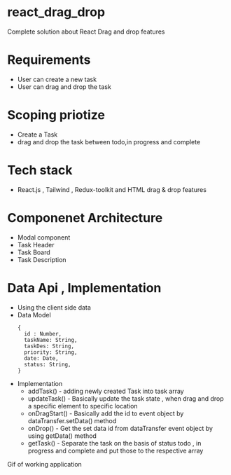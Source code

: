 # react_drag_drop
Complete solution about React Drag and drop features

# Requirements
  - User can create a new task
  - User can drag and drop the task 

# Scoping priotize
 - Create a Task
 - drag and drop the task between todo,in progress and complete

 # Tech stack
 - React.js , Tailwind , Redux-toolkit and HTML drag & drop features

 # Componenet Architecture
  - Modal component
  - Task Header
  - Task Board
  - Task Description

# Data Api , Implementation 

 - Using the client side data 
 - Data Model 
    ```
    {
      id : Number,
      taskName: String,
      taskDes: String,
      priority: String,
      date: Date,
      status: String,
    }
    ```
- Implementation
     - addTask() -  adding newly created Task into task array
     - updateTask() - Basically update the task state , when drag and drop a specific element to specific location
     - onDragStart() - Basically add the id to event object by dataTransfer.setData() method
     - onDrop() - Get the set data id from dataTransfer event object by using getData() method
     - getTask() - Separate the task on the basis of status todo , in progress and complete and put those to the respective array


Gif of working application



